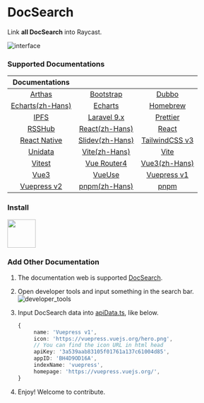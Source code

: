 # DocSearch

Link **all DocSearch** into Raycast.

![interface](./metadata/docsearch-1.png)

### Supported Documentations

|                        Documentations                        |                                                     |                                            |
| :----------------------------------------------------------: | :-------------------------------------------------: | :----------------------------------------: |
|             [Arthas](https://arthas.aliyun.com/)             |       [Bootstrap](https://getbootstrap.com/)        |     [Dubbo](https://dubbo.apache.org/)     |
| [Echarts(zh-Hans)](https://echarts.apache.org/zh/index.html) | [Echarts](https://echarts.apache.org/en/index.html) |        [Homebrew](https://brew.sh/)        |
|               [IPFS](https://docs.ipfs.tech/)                |         [Laravel 9.x](https://laravel.com/)         |      [Prettier](https://prettier.io/)      |
|              [RSSHub](https://docs.rsshub.app/)              |   [React(zh-Hans)](https://zh-hans.reactjs.org/)    |       [React](https://reactjs.org/)        |
|             [React Native](https://reactjs.org/)             |       [Slidev(zh-Hans)](https://cn.sli.dev/)        | [TailwindCSS v3](https://tailwindcss.com/) |
|               [Unidata](https://unidata.app/)                |       [Vite(zh-Hans)](https://cn.vitejs.dev/)       |        [Vite](https://vitejs.dev/)         |
|                [Vitest](https://vitest.dev/)                 |      [Vue Router4](https://router.vuejs.org/)       |    [Vue3(zh-Hans)](https://vuejs.org/)     |
|                  [Vue3](https://vuejs.org/)                  |            [VueUse](https://vueuse.org/)            | [Vuepress v1](https://vuepress.vuejs.org/) |
|        [Vuepress v2](https://v2.vuepress.vuejs.org/)         |         [pnpm(zh-Hans)](https://pnpm.io/zh)         |         [pnpm](https://pnpm.io/zh)         |

### Install

<a title="Install DocSearch Raycast Extension" href="https://www.raycast.com/Fatpandac/docsearch#install">
   <img height="64" style="height: 64px" src="https://assets.raycast.com/Fatpandac/docsearch/install_button@2x.png">
</a>

### Add Other Documentation

1. The documentation web is supported [DocSearch](https://docsearch.camunda.com/).
2. Open developer tools and input something in the search bar.
   ![developer_tools](./assets/developer_tools.jpg)
3. Input DocSearch data into [apiData.ts](/src/algolia/apiData.ts), like below.

   ```ts
   {
        name: 'Vuepress v1',
        icon: 'https://vuepress.vuejs.org/hero.png',
        // You can find the icon URL in html head
        apiKey: '3a539aab83105f01761a137c61004d85',
        appID: 'BH4D9OD16A',
        indexName: 'vuepress',
        homepage: 'https://vuepress.vuejs.org/',
   }
   ```

4. Enjoy! Welcome to contribute.

